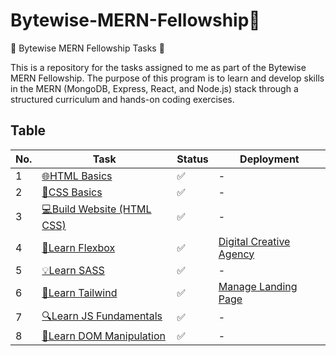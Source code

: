 # Bytewise-MERN-Fellowship🔄

🚀 Bytewise MERN Fellowship Tasks 🚀

This is a repository for the tasks assigned to me as part of the Bytewise MERN Fellowship. The purpose of this program is to learn and develop skills in the MERN (MongoDB, Express, React, and Node.js) stack through a structured curriculum and hands-on coding exercises.

## Table

| No. | Task | Status | Deployment |
| --- | ---- | ------ | ---------- |
| 1   | [🌐HTML Basics](https://youtu.be/UB1O30fR-EE) | ✅ | - |
| 2   | [🎨CSS Basics](https://youtu.be/yfoY53QXEnI) | ✅ | - |
| 3   | [💻Build Website (HTML CSS)](https://www.youtube.com/watch?v=lvYnfMOUOJY) | ✅ | - |
| 4   | [🚀Learn Flexbox](https://www.youtube.com/watch?v=3YW65K6LcIA) | ✅ | [Digital Creative Agency](https://digital-creative-agency.netlify.app/) |
| 5   | [💡Learn SASS](https://www.youtube.com/watch?v=_a5j7KoflTs) | ✅ | - |
| 6   | [🌈Learn Tailwind](https://www.youtube.com/watch?v=dFgzHOX84xQ&t=336s) | ✅ | [Manage Landing Page](https://manage-landing-page-x.netlify.app/) |
| 7   | [🔍Learn JS Fundamentals](https://youtu.be/XIOLqoPHCJ4) | ✅ | - |
| 8   | [🤔Learn DOM Manipulation](https://www.youtube.com/watch?v=5fb2aPlgoys) | ✅ | - |

